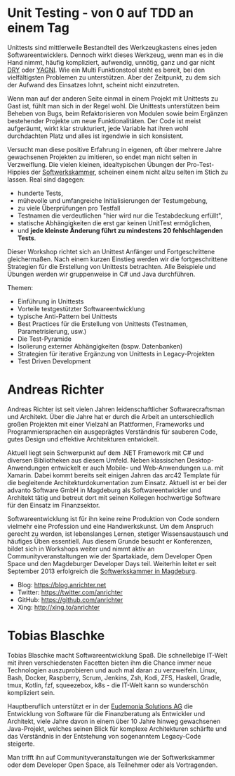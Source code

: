 # Unit Testing - von 0 auf TDD an einem Tag

Unittests sind mittlerweile Bestandteil des Werkzeugkastens eines jeden Softwareentwicklers. Dennoch wirkt dieses Werkzeug, wenn man es in die Hand nimmt, häufig kompliziert, aufwendig, unnötig, ganz und gar nicht [DRY](https://de.wikipedia.org/wiki/Don%E2%80%99t_repeat_yourself) oder [YAGNI](https://de.wikipedia.org/wiki/YAGNI). Wie ein Multi Funktionstool steht es bereit, bei den vielfältigsten Problemen zu unterstützen. Aber der Zeitpunkt, zu dem sich der Aufwand des Einsatzes lohnt, scheint nicht einzutreten.

Wenn man auf der anderen Seite einmal in einem Projekt mit Unittests zu Gast ist, fühlt man sich in der Regel wohl. Die Unittests unterstützen beim Beheben von Bugs, beim Refaktorisieren von Modulen sowie beim Ergänzen bestehender Projekte um neue Funktionalitäten. Der Code ist meist aufgeräumt, wirkt klar strukturiert, jede Variable hat ihren wohl durchdachten Platz und alles ist irgendwie in sich konsistent.

Versucht man diese positive Erfahrung in eigenen, oft über mehrere Jahre gewachsenen Projekten zu imitieren, so endet man nicht selten in Verzweiflung. Die vielen kleinen, idealtypischen Übungen der Pro-Test-Hippies der [Softwerkskammer](https://www.softwerkskammer.org/groups/magdeburg), scheinen einem nicht allzu selten im Stich zu lassen. Real sind dagegen:
* hunderte Tests,
* mühevolle und umfangreiche Initialisierungen der Testumgebung,
* zu viele Überprüfungen pro Testfall
* Testnamen die verdeutlichen "hier wird nur die Testabdeckung erfüllt",
* statische Abhängigkeiten die erst gar keinen UnitTest ermöglichen,
* und **jede kleinste Änderung führt zu mindestens 20 fehlschlagenden Tests**.

Dieser Workshop richtet sich an Unittest Anfänger und Fortgeschrittene gleichermaßen. Nach einem kurzen Einstieg werden wir die fortgeschrittene Strategien für die Erstellung von Unittests betrachten. Alle Beispiele und Übungen werden wir gruppenweise in C# und Java durchführen.

Themen:
 * Einführung in Unittests
 * Vorteile testgestützter Softwareentwicklung
 * typische Anti-Pattern bei Unittests
 * Best Practices für die Erstellung von Unittests (Testnamen, Parametrisierung, usw.)
 * Die Test-Pyramide
 * Isolierung externer Abhängigkeiten (bspw. Datenbanken)
 * Strategien für iterative Ergänzung von Unittests in Legacy-Projekten
 * Test Driven Development

# Andreas Richter

Andreas Richter ist seit vielen Jahren leidenschaftlicher Softwarecraftsman und Architekt. Über die Jahre hat er durch die Arbeit an unterschiedlich großen Projekten mit einer Vielzahl an Plattformen, Frameworks und Programmiersprachen ein ausgeprägtes Verständnis für sauberen Code, gutes Design und effektive Architekturen entwickelt.

Aktuell liegt sein Schwerpunkt auf dem .NET Framework mit C# und diversen Bibliotheken aus diesem Umfeld. Neben klassischen Desktop-Anwendungen entwickelt er auch Mobile- und Web-Anwendungen u.a. mit Xamarin. Dabei kommt bereits seit einigen Jahren das arc42 Template für die begleitende Architekturdokumentation zum Einsatz. Aktuell ist er bei der advanto Software GmbH in Magdeburg als Softwareentwickler und Architekt tätig und betreut dort mit seinen Kollegen hochwertige Software für den Einsatz im Finanzsektor.

Softwareentwicklung ist für ihn keine reine Produktion von Code sondern vielmehr eine Profession und eine Handwerkskunst. Um dem Anspruch gerecht zu werden, ist lebenslanges Lernen, stetiger Wissensaustausch und häufiges Üben essentiell. Aus diesem Grunde besucht er Konferenzen, bildet sich  in Workshops weiter und nimmt aktiv an Communityveranstaltungen wie der Spartakiade, dem Developer Open Space und den Magdeburger Developer Days teil. Weiterhin leitet er seit September 2013 erfolgreich die [Softwerkskammer in Magdeburg](https://www.softwerkskammer.org/groups/magdeburg).

* Blog: https://blog.anrichter.net  
* Twitter: https://twitter.com/anrichter  
* GitHub: https://github.com/anrichter  
* Xing: http://xing.to/anrichter  

# Tobias Blaschke

Tobias Blaschke macht Softwareentwicklung Spaß. Die schnellebige IT-Welt mit ihren verschiedensten Facetten bieten ihm die Chance immer neue Technologien auszuprobieren und auch mal daran zu verzweifeln. Linux, Bash, Docker, Raspberry, Scrum, Jenkins, Zsh, Kodi, ZFS, Haskell, Gradle, tmux, Kotlin, fzf, squeezebox, k8s - die IT-Welt kann so wunderschön kompliziert sein.

Hauptberuflich unterstützt er in der [Eudemonia Solutions AG](https://www.eudemonia-solutions.de/) die Entwicklung von Software für die Finanzberatung als Entwickler und Architekt, viele Jahre davon in einem über 10 Jahre hinweg gewachsenen Java-Projekt, welches seinen Blick für komplexe Architekturen schärfte und das Verständnis in der Entstehung von sogenanntem Legacy-Code steigerte.

Man trifft ihn auf Communityveranstaltungen wie der Softwerkskammer oder dem Developer Open Space, als Teilnehmer oder als Vortragenden.
